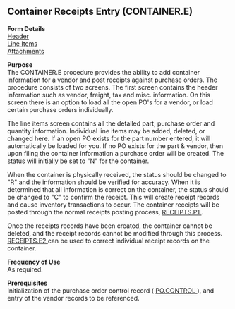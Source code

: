 ##  Container Receipts Entry (CONTAINER.E)

<PageHeader />

**Form Details**  
[ Header ](CONTAINER-E-1/README.md)   
[ Line Items ](CONTAINER-E-2/README.md)   
[ Attachments ](CONTAINER-E-3/README.md)   

**Purpose**  
The CONTAINER.E procedure provides the ability to add container information
for a vendor and post receipts against purchase orders. The procedure consists
of two screens. The first screen contains the header information such as
vendor, freight, tax and misc. information. On this screen there is an option
to load all the open PO's for a vendor, or load certain purchase orders
individually.  
  
The line items screen contains all the detailed part, purchase order and
quantity information. Individual line items may be added, deleted, or changed
here. If an open PO exists for the part number entered, it will automatically
be loaded for you. If no PO exists for the part & vendor, then upon filing the
container information a purchase order will be created. The status will
initially be set to "N" for the container.  
  
When the container is physically received, the status should be changed to "R" and the information should be verified for accuracy. When it is determined that all information is correct on the container, the status should be changed to "C" to confirm the receipt. This will create receipt records and cause inventory transactions to occur. The container receipts will be posted through the normal receipts posting process, [ RECEIPTS.P1 ](../../PUR-PROCESS/RECEIPTS-P1/README.md) .   
  
Once the receipts records have been created, the container cannot be deleted, and the receipt records cannot be modified through this process. [ RECEIPTS.E2 ](../RECEIPTS-E2/README.md) can be used to correct individual receipt records on the container. 

**Frequency of Use**  
As required.

**Prerequisites**  
Initialization of the purchase order control record ( [ PO.CONTROL ](../PO-CONTROL/README.md) ), and entry of the vendor records to be referenced. 

<badge text= "Version 8.10.57" vertical="middle" />

<PageFooter />